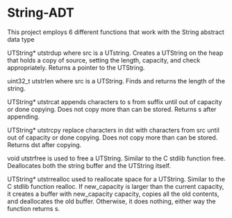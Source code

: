 # String-ADT

This project employs 6 different functions that work with the String abstract data type

UTString* utstrdup where src is a UTstring. Creates a UTString on the heap that holds a copy of source, setting the length, capacity, 
and check appropriately. Returns a pointer to the UTString. 

uint32_t utstrlen where src is a UTString. Finds and returns the length of the string. 

UTString* utstrcat appends characters to s from suffix until out of capacity or done copying. Does not copy 
more than can be stored. Returns s after appending. 

UTString* utstrcpy replace characters in dst with characters from src until out of capacity or done 
copying. Does not copy more than can be stored. Returns dst after copying.

void utstrfree is used to free a UTString. Similar to the C stdlib function free. 
Deallocates both the string buffer and the UTString itself.

UTString* utstrrealloc used to reallocate space for a UTString. Similar to the C stdlib function realloc. If new_capacity is larger than the current 
capacity, it creates a buffer with new_capacity capacity, copies all the old contents, and deallocates 
the old buffer. Otherwise, it does nothing, either way the function returns s.
